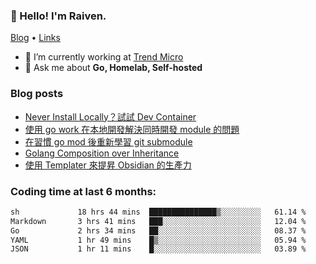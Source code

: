 <!-- ![Codewars](https://www.codewars.com/users/omegaatt36/badges/small) -->
### 👋 Hello! I'm Raiven.
[Blog](https://www.omegaatt.com) • [Links](https://link.omegaatt.com)

- 🔭 I’m currently working at [Trend Micro](https://www.trendmicro.com)
- 💬 Ask me about **Go, Homelab, Self-hosted**

### Blog posts
<!-- BLOG-POST-LIST:START -->
- [Never Install Locally？試試 Dev Container](https://www.omegaatt.com/blogs/develop/2025/dev_container/)
- [使用 go work 在本地開發解決同時開發 module 的問題](https://www.omegaatt.com/blogs/develop/2025/go_module_and_go_work/)
- [在習慣 go mod 後重新學習 git submodule](https://www.omegaatt.com/blogs/develop/2025/git_submodule_turorial/)
- [Golang Composition over Inheritance](https://www.omegaatt.com/blogs/develop/2025/golang_composition_over_inheritance/)
- [使用 Templater 來提昇 Obsidian 的生產力](https://www.omegaatt.com/blogs/develop/2025/use_obsidian_templater_to_get_more_productivity/)
<!-- BLOG-POST-LIST:END -->

### Coding time at last 6 months:
<!--START_SECTION:waka-->

```txt
sh             18 hrs 44 mins  ███████████████▒░░░░░░░░░   61.14 %
Markdown       3 hrs 41 mins   ███░░░░░░░░░░░░░░░░░░░░░░   12.04 %
Go             2 hrs 34 mins   ██░░░░░░░░░░░░░░░░░░░░░░░   08.37 %
YAML           1 hr 49 mins    █▒░░░░░░░░░░░░░░░░░░░░░░░   05.94 %
JSON           1 hr 11 mins    █░░░░░░░░░░░░░░░░░░░░░░░░   03.89 %
```

<!--END_SECTION:waka-->
